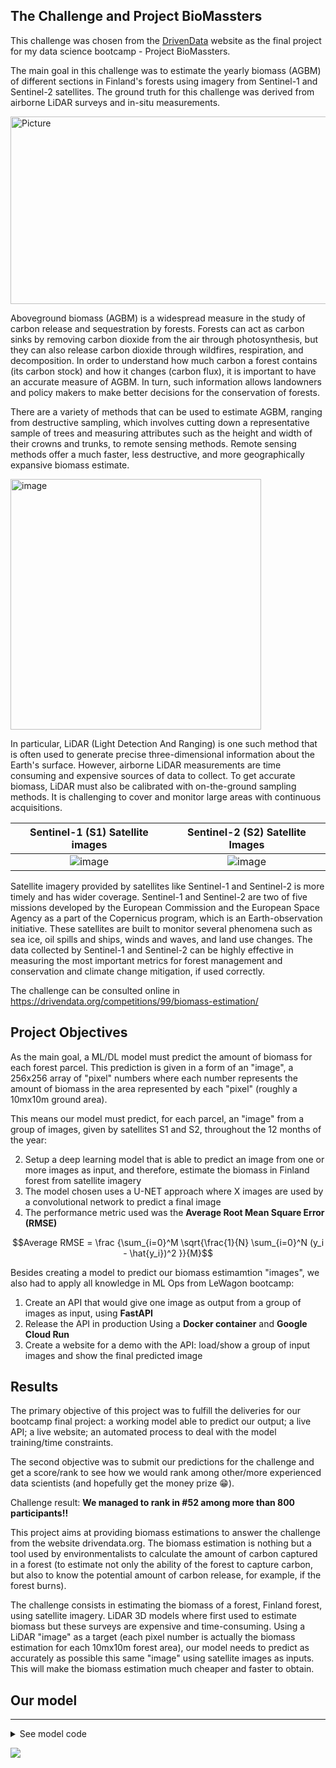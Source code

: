 ## The Challenge and Project BioMassters

This challenge was chosen from the [DrivenData](https://drivendata.co/) website as the final project for my data science bootcamp - Project BioMassters.


The main goal in this challenge was to estimate the yearly biomass (AGBM) of different sections in Finland's forests using imagery from Sentinel-1 and Sentinel-2 satellites. The ground truth for this challenge was derived from airborne LiDAR surveys and in-situ measurements. 

<img alt="Picture" width="800" height="300" src="https://user-images.githubusercontent.com/114782592/211893572-e2628a2d-7dce-439f-be68-057819913ccf.png">

Aboveground biomass (AGBM) is a widespread measure in the study of carbon release and sequestration by forests. Forests can act as carbon sinks by removing carbon dioxide from the air through photosynthesis, but they can also release carbon dioxide through wildfires, respiration, and decomposition. In order to understand how much carbon a forest contains (its carbon stock) and how it changes (carbon flux), it is important to have an accurate measure of AGBM. In turn, such information allows landowners and policy makers to make better decisions for the conservation of forests.

There are a variety of methods that can be used to estimate AGBM, ranging from destructive sampling, which involves cutting down a representative sample of trees and measuring attributes such as the height and width of their crowns and trunks, to remote sensing methods. Remote sensing methods offer a much faster, less destructive, and more geographically expansive biomass estimate. 

<img width="401" alt="image" src="https://user-images.githubusercontent.com/114782592/211896352-f6d6e02d-caf9-443d-8957-33ea3e37f48a.png">

In particular, LiDAR (Light Detection And Ranging) is one such method that is often used to generate precise three-dimensional information about the Earth's surface. However, airborne LiDAR measurements are time consuming and expensive sources of data to collect. To get accurate biomass, LiDAR must also be calibrated with on-the-ground sampling methods. It is challenging to cover and monitor large areas with continuous acquisitions.

| Sentinel-1 (S1) Satellite images | Sentinel-2 (S2) Satellite Images|
| :-: | :-: |
| ![image](https://user-images.githubusercontent.com/114782592/211898193-5dba2dfa-924d-4916-8454-195ceb87c258.png) | ![image](https://user-images.githubusercontent.com/114782592/211898269-5a9cdca9-d5a0-444c-8b03-851bd33cfcda.png) |


Satellite imagery provided by satellites like Sentinel-1 and Sentinel-2 is more timely and has wider coverage. Sentinel-1 and Sentinel-2 are two of five missions developed by the European Commission and the European Space Agency as a part of the Copernicus program, which is an Earth-observation initiative. These satellites are built to monitor several phenomena such as sea ice, oil spills and ships, winds and waves, and land use changes. The data collected by Sentinel-1 and Sentinel-2 can be highly effective in measuring the most important metrics for forest management and conservation and climate change mitigation, if used correctly.

The challenge can be consulted online in <a href='https://drivendata.org/competitions/99/biomass-estimation/'>https://drivendata.org/competitions/99/biomass-estimation/</a>

## Project Objectives

As the main goal, a ML/DL model must predict the amount of biomass for each forest parcel. This prediction is given in a form of an "image", a 256x256 array of "pixel" numbers where each number represents the amount of biomass in the area represented by each "pixel" (roughly a 10mx10m ground area).

This means our model must predict, for each parcel, an "image" from a group of images, given by satellites S1 and S2, throughout the 12 months of the year:
 
2. Setup a deep learning model that is able to predict an image from one or more images as input, and therefore, estimate the biomass in Finland forest from satellite imagery
3. The model chosen uses a U-NET approach where X images are used by a convolutional network to predict a final image
4. The performance metric used was the **Average Root Mean Square Error (RMSE)**

$$Average RMSE = \frac {\sum_{i=0}^M \sqrt{\frac{1}{N} \sum_{i=0}^N (y_i - \hat{y_i})^2 }}{M}$$

Besides creating a model to predict our biomass estimamtion "images", we also had to apply all knowledge in ML Ops from LeWagon bootcamp:

  1. Create an API that would give one image as output from a group of images as input, using **FastAPI**
  2. Release the API in production Using a **Docker container** and **Google Cloud Run**
  3. Create a website for a demo with the API: load/show a group of input images and show the final predicted image

## Results

The primary objective of this project was to fulfill the deliveries for our bootcamp final project: a working model able to predict our output; a live API; a live website; an automated process to deal with the model training/time constraints.

The second objective was to submit our predictions for the challenge and get a score/rank to see how we would rank among other/more experienced data scientists (and hopefully get the money prize 😁). 

Challenge result: **We managed to rank in #52 among more than 800 participants!!** 

This project aims at providing biomass estimations to answer the challenge from the website drivendata.org. The biomass estimation is nothing but a tool used by environmentalists to calculate the amount of carbon captured in a forest (to estimate not only the ability of the forest to capture carbon, but also to know the potential amount of carbon release, for example, if the forest burns). 

The challenge consists in estimating the biomass of a forest, Finland forest, using satellite imagery. LiDAR 3D models where first used to estimate biomass but these surveys are expensive and time-consuming. Using a LiDAR "image" as a target (each pixel number is actually the biomass estimation for each 10mx10m forest area), our model needs to predict as accurately as possible this same "image" using satellite images as inputs. This will make the biomass estimation much cheaper and faster to obtain.

## Our model
*********************************

<details>
  <summary markdown='span'> See model code</summary>

```bash
def initialize_model(start_neurons = 32) -> Model:
    """
    Initialize the Neural Network for image processing
    """
    print("Initialize model..." )
    input1 = Input(shape=(256,256,4)) #add 4 channels for S1 images
    input2 = Input(shape=(256,256,11)) # add 11 channels for S2 images

    conv1 = Conv2D(start_neurons * 1, (4, 4), activation="relu", padding="same")(input1)
    conv1_1 = Conv2D(start_neurons * 1, (4, 4), activation="relu", padding="same")(input2)
    conv1 = concatenate([conv1, conv1_1])
    conv1 = Conv2D(start_neurons * 1, (4, 4), activation="relu", padding="same")(conv1)
    pool1 = MaxPooling2D((2, 2))(conv1)
    pool1 = Dropout(0.25)(pool1)

    conv2 = Conv2D(start_neurons * 2, (4, 4), activation="relu", padding="same")(pool1)
    conv2 = Conv2D(start_neurons * 2, (4, 4), activation="relu", padding="same")(conv2)
    pool2 = MaxPooling2D((2, 2))(conv2)
    pool2 = Dropout(0.5)(pool2)

    conv3 = Conv2D(start_neurons * 4, (3, 3), activation="relu", padding="same")(pool2)
    conv3 = Conv2D(start_neurons * 4, (3, 3), activation="relu", padding="same")(conv3)
    pool3 = MaxPooling2D((2, 2))(conv3)
    pool3 = Dropout(0.5)(pool3)

    conv4 = Conv2D(start_neurons * 8, (3, 3), activation="relu", padding="same")(pool3)
    conv4 = Conv2D(start_neurons * 8, (3, 3), activation="relu", padding="same")(conv4)
    pool4 = MaxPooling2D((2, 2))(conv4)
    pool4 = Dropout(0.5)(pool4)

    convm = Conv2D(start_neurons * 16, (3, 3), activation="relu", padding="same")(pool4)
    convm = Conv2D(start_neurons * 16, (3, 3), activation="relu", padding="same")(convm)

    deconv4 = Conv2DTranspose(start_neurons * 8, (3, 3), strides=(2, 2), padding="same")(convm)
    uconv4 = concatenate([deconv4, conv4])
    uconv4 = Dropout(0.5)(uconv4)
    uconv4 = Conv2D(start_neurons * 8, (3, 3), activation="relu", padding="same")(uconv4)
    uconv4 = Conv2D(start_neurons * 8, (3, 3), activation="relu", padding="same")(uconv4)

    deconv3 = Conv2DTranspose(start_neurons * 4, (3, 3), strides=(2, 2), padding="same")(uconv4)
    uconv3 = concatenate([deconv3, conv3])
    uconv3 = Dropout(0.5)(uconv3)
    uconv3 = Conv2D(start_neurons * 4, (3, 3), activation="relu", padding="same")(uconv3)
    uconv3 = Conv2D(start_neurons * 4, (3, 3), activation="relu", padding="same")(uconv3)

    deconv2 = Conv2DTranspose(start_neurons * 2, (3, 3), strides=(2, 2), padding="same")(uconv3)
    uconv2 = concatenate([deconv2, conv2])
    uconv2 = Dropout(0.5)(uconv2)
    uconv2 = Conv2D(start_neurons * 2, (3, 3), activation="relu", padding="same")(uconv2)
    uconv2 = Conv2D(start_neurons * 2, (3, 3), activation="relu", padding="same")(uconv2)

    deconv1 = Conv2DTranspose(start_neurons * 1, (3, 3), strides=(2, 2), padding="same")(uconv2)
    uconv1 = concatenate([deconv1, conv1])
    uconv1 = Dropout(0.5)(uconv1)
    uconv1 = Conv2D(start_neurons * 1, (3, 3), activation="relu", padding="same")(uconv1)
    uconv1 = Conv2D(start_neurons * 1, (3, 3), activation="relu", padding="same")(uconv1)

    output_layer = Conv2D(1, (1,1), padding="same", activation="linear")(uconv1)

    model = Model(inputs=[input1, input2], outputs = [output_layer])
```
</details>


![](https://drivendata-public-assets.s3.amazonaws.com/biomass-finnish-forests.jpg)


